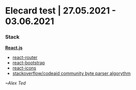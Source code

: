 # Elecard test | 27.05.2021 - 03.06.2021

### Stack
**[React.js](https://reactjs.org/)**
+ [react-router](https://reactrouter.com/)
+ [react-bootstrap](https://react-bootstrap.github.io/)
+ [react-icons](https://react-icons.github.io/react-icons/)
+ [stackoverflow/codeaid community byte parser algorythm](https://stackoverflow.com/a/18650828)

*~Alex Ted*